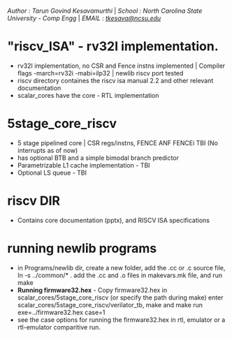 *Author : Tarun Govind Kesavamurthi* |
*School : North Carolina State University - Comp Engg* |
*EMAIL  : tkesava@ncsu.edu*

# "riscv_ISA" - rv32I implementation.
* rv32I implementation, no CSR and Fence instns implemented | Compiler flags -march=rv32i -mabi=ilp32 | newlib riscv port tested
* riscv directory containes the riscv isa manual 2.2 and other relevant documentation
* scalar_cores have the core - RTL implementation

# 5stage_core_riscv
* 5 stage pipelined core | CSR regs/instns, FENCE ANF FENCEi TBI (No interrupts as of now)
* has optional BTB and a simple bimodal branch predictor
* Parametrizable L1 cache implementation - TBI
* Optional LS queue - TBI

# riscv DIR
* Contains core documentation (pptx), and RISCV ISA specifications

# running newlib programs
* in Programs/newlib dir, create a new folder, add the .cc or .c source file, 
ln -s ../common/* .
add the .cc and .o files in makevars.mk file, and run make
* **Running firmware32.hex** - Copy firmware32.hex in scalar_cores/5stage_core_riscv (or specify the path during make)
enter scalar_cores/5stage_core_riscv/verilator_tb, make and make run exe=../firmware32.hex case=1
* see the case options for running the firmware32.hex in rtl, emulator or a rtl-emulator comparitive run.